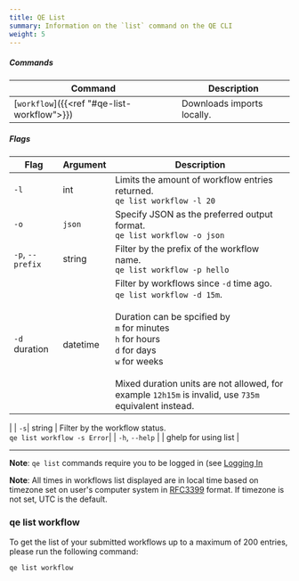 ```yaml
---
title: QE List
summary: Information on the `list` command on the QE CLI
weight: 5
---
```


##### Commands

| Command    | Description |
|------------|-------------|
| [`workflow`]({{<ref "#qe-list-workflow">}}) |  Downloads imports locally. |

##### Flags

| Flag        | Argument     | Description |
|------------ |-------------|-------|
| `-l` | int    | Limits the amount of workflow entries returned.<br/> `qe list workflow -l 20`|
| `-o` | `json` | Specify JSON as the preferred output format.<br/> `qe list workflow -o json`|
| `-p`, `--prefix` | string | Filter by the prefix of the workflow name.<br/>  `qe list workflow -p hello`|
| `-d` duration | datetime | Filter by workflows since `-d` time ago.<br/>  `qe list workflow -d 15m`.<br/><br/>Duration can be spcified by<br/> `m` for minutes<br/>`h` for hours<br/>`d` for days<br/>`w` for weeks<br/><br/>Mixed duration units are not allowed, for example `12h15m` is invalid, use `735m` equivalent instead.
 |
| `-s`| string | Filter by the workflow status.<br/>  `qe list workflow -s Error`|
| `-h`, `--help` | | ghelp for using list |



___
**Note**: `qe list` commands require you to be logged in (see [Logging In](../logging-in/)

**Note**: All times in workflows list displayed are in local time based on timezone set on user's computer system in [RFC3399](https://tools.ietf.org/html/rfc3339) format. 
If timezone is not set, UTC is the default.


### qe list workflow
To get the list of your submitted workflows up to a maximum of 200 entries, please run the following command:

```Bash
qe list workflow 
```
